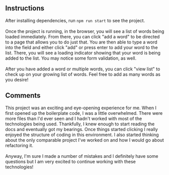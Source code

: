 ## Instructions

After installing dependencies, run `npm run start` to see the project.
</br></br>
Once the project is running, in the browser, you will see a list of words being loaded immediately. From there, you can click "add a word" to be directed to a page that allows you to do just that. You are then able to type a word into the field and either click "add" or press enter to add your word to the list. There, you will see a loading indicator showing that your word is being added to the list. You may notice some form validation, as well.
</br></br>
After you have added a word or multiple words, you can click "view list" to check up on your growing list of words. Feel free to add as many words as you desire!

## Comments

This project was an exciting and eye-opening experience for me. When I first opened up the boilerplate code, I was a little overwhelmed. There were more files than I'd ever seen and I hadn't worked with most of the technologies being used. Thankfully, I knew enough to start reading the docs and eventually got my bearings. Once things started clicking I really enjoyed the structure of coding in this environment. I also started thinking about the only comparable project I've worked on and how I would go about refactoring it.
</br></br>
Anyway, I'm sure I made a number of mistakes and I definitely have some questions but I am very excited to continue working with these technologies!

